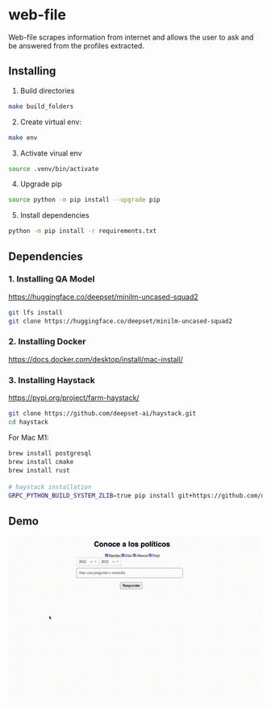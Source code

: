 # web-file

Web-file scrapes information from internet and allows the user to ask and be answered from the profiles extracted. 



## Installing

1. Build directories

```sh
make build_folders
```

2. Create virtual env:

```sh
make env
```

3. Activate virual env

```sh
source .venv/bin/activate 
```

4. Upgrade pip

```sh
source python -m pip install --upgrade pip
```

5. Install dependencies
```sh
python -m pip install -r requirements.txt
```

## Dependencies

### 1. Installing QA Model

https://huggingface.co/deepset/minilm-uncased-squad2

```sh
git lfs install
git clone https://huggingface.co/deepset/minilm-uncased-squad2
```

### 2. Installing Docker

https://docs.docker.com/desktop/install/mac-install/

### 3. Installing Haystack

https://pypi.org/project/farm-haystack/

```sh
git clone https://github.com/deepset-ai/haystack.git
cd haystack
```

For Mac M1:

```sh
brew install postgresql
brew install cmake
brew install rust

# haystack installation
GRPC_PYTHON_BUILD_SYSTEM_ZLIB=true pip install git+https://github.com/deepset-ai/haystack.git
```
## Demo

![gif](askcandidates.gif)
